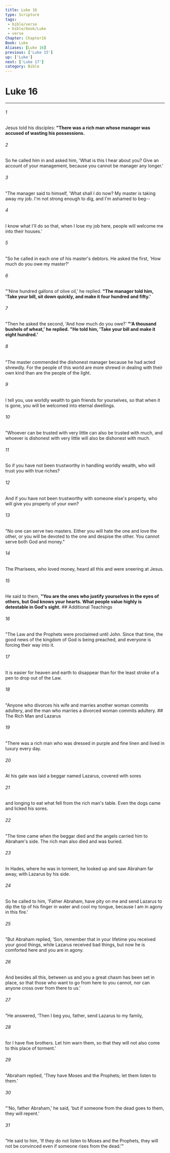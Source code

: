 ```yaml
---
title: Luke 16
type: Scripture
tags:
 - bible/verse
 - bible/book/Luke
 - verse
Chapter: Chapter16
Book: Luke
Aliases: [Luke 16]
previous: ['Luke 15']
up: ['Luke']
next: ['Luke 17']
category: Bible
---
```

# Luke 16

***


###### 1 
Jesus told his disciples: **"There was a rich man whose manager was accused of wasting his possessions.** 

###### 2 
So he called him in and asked him, 'What is this I hear about you? Give an account of your management, because you cannot be manager any longer.' 

###### 3 
"The manager said to himself, 'What shall I do now? My master is taking away my job. I'm not strong enough to dig, and I'm ashamed to beg-- 

###### 4 
I know what I'll do so that, when I lose my job here, people will welcome me into their houses.' 

###### 5 
"So he called in each one of his master's debtors. He asked the first, 'How much do you owe my master?' 

###### 6 
"'Nine hundred gallons of olive oil,' he replied. **"The manager told him, 'Take your bill, sit down quickly, and make it four hundred and fifty.'** 

###### 7 
"Then he asked the second, 'And how much do you owe?' **"'A thousand bushels of wheat,' he replied.** **"He told him, 'Take your bill and make it eight hundred.'** 

###### 8 
"The master commended the dishonest manager because he had acted shrewdly. For the people of this world are more shrewd in dealing with their own kind than are the people of the light. 

###### 9 
I tell you, use worldly wealth to gain friends for yourselves, so that when it is gone, you will be welcomed into eternal dwellings. 

###### 10 
"Whoever can be trusted with very little can also be trusted with much, and whoever is dishonest with very little will also be dishonest with much. 

###### 11 
So if you have not been trustworthy in handling worldly wealth, who will trust you with true riches? 

###### 12 
And if you have not been trustworthy with someone else's property, who will give you property of your own? 

###### 13 
"No one can serve two masters. Either you will hate the one and love the other, or you will be devoted to the one and despise the other. You cannot serve both God and money." 

###### 14 
The Pharisees, who loved money, heard all this and were sneering at Jesus. 

###### 15 
He said to them, **"You are the ones who justify yourselves in the eyes of others, but God knows your hearts. What people value highly is detestable in God's sight.** ## Additional Teachings 

###### 16 
"The Law and the Prophets were proclaimed until John. Since that time, the good news of the kingdom of God is being preached, and everyone is forcing their way into it. 

###### 17 
It is easier for heaven and earth to disappear than for the least stroke of a pen to drop out of the Law. 

###### 18 
"Anyone who divorces his wife and marries another woman commits adultery, and the man who marries a divorced woman commits adultery. ## The Rich Man and Lazarus 

###### 19 
"There was a rich man who was dressed in purple and fine linen and lived in luxury every day. 

###### 20 
At his gate was laid a beggar named Lazarus, covered with sores 

###### 21 
and longing to eat what fell from the rich man's table. Even the dogs came and licked his sores. 

###### 22 
"The time came when the beggar died and the angels carried him to Abraham's side. The rich man also died and was buried. 

###### 23 
In Hades, where he was in torment, he looked up and saw Abraham far away, with Lazarus by his side. 

###### 24 
So he called to him, 'Father Abraham, have pity on me and send Lazarus to dip the tip of his finger in water and cool my tongue, because I am in agony in this fire.' 

###### 25 
"But Abraham replied, 'Son, remember that in your lifetime you received your good things, while Lazarus received bad things, but now he is comforted here and you are in agony. 

###### 26 
And besides all this, between us and you a great chasm has been set in place, so that those who want to go from here to you cannot, nor can anyone cross over from there to us.' 

###### 27 
"He answered, 'Then I beg you, father, send Lazarus to my family, 

###### 28 
for I have five brothers. Let him warn them, so that they will not also come to this place of torment.' 

###### 29 
"Abraham replied, 'They have Moses and the Prophets; let them listen to them.' 

###### 30 
"'No, father Abraham,' he said, 'but if someone from the dead goes to them, they will repent.' 

###### 31 
"He said to him, 'If they do not listen to Moses and the Prophets, they will not be convinced even if someone rises from the dead.'" 
